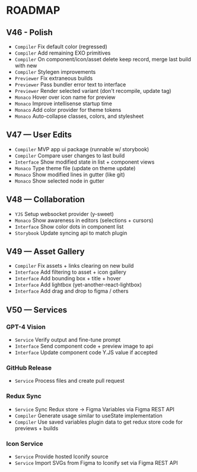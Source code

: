# ROADMAP

## V46 - Polish
- `Compiler` Fix default color (regressed)
- `Compiler` Add remaining EXO primitives
- `Compiler` On component/icon/asset delete keep record, merge last build with new
- `Compiler`  Stylegen improvements
- `Previewer` Fix extraneous builds
- `Previewer` Pass bundler error text to interface
- `Previewer` Render selected variant (don't recompile, update tag)
- `Monaco` Hover over icon name for preview
- `Monaco` Improve intellisense startup time
- `Monaco` Add color provider for theme tokens
- `Monaco` Auto-collapse classes, colors, and stylesheet

## V47 — User Edits
- `Compiler` MVP app ui package (runnable w/ storybook)
- `Compiler` Compare user changes to last build
- `Interface` Show modified state in list + component views
- `Monaco` Type theme file (update on theme update)
- `Monaco` Show modified lines in gutter (like git)
- `Monaco` Show selected node in gutter

## V48 — Collaboration
- `YJS` Setup websocket provider (y-sweet)
- `Monaco` Show awareness in editors (selections + cursors)
- `Interface` Show color dots in component list
- `Storybook` Update syncing api to match plugin

## V49 — Asset Gallery
- `Compiler` Fix assets + links clearing on new build
- `Interface` Add filtering to asset + icon gallery
- `Interface` Add bounding box + title + hover
- `Interface` Add lightbox (yet-another-react-lightbox)
- `Interface` Add drag and drop to figma / others

## V50 — Services

### GPT-4 Vision
- `Service` Verify output and fine-tune prompt
- `Interface` Send component code + preview image to api
- `Interface` Update component code Y.JS value if accepted

### GitHub Release
- `Service` Process files and create pull request

### Redux Sync
- `Service` Sync Redux store -> Figma Variables via Figma REST API
- `Compiler` Generate usage similar to useState implementation
- `Compiler` Use saved variables plugin data to get redux store code for previews + builds

### Icon Service
- `Service` Provide hosted Iconify source
- `Service` Import SVGs from Figma to Iconify set via Figma REST API
